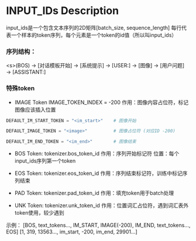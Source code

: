 # INPUT_IDs Description

input_ids是一个包含文本序列的2D矩阵[batch_size, sequence_length]
每行代表一个样本的token序列，每个元素是一个token的id值（所以叫input_ids）

### 序列结构：
\<s\>(BOS) → \[对话模板开始\] → \[系统提示\] → \[USER:\] → \[图像\] → \[用户问题\] → \[ASSISTANT:\]

### 特殊token
- IMAGE Token
IMAGE_TOKEN_INDEX = -200 
作用：图像内容占位符，标记图像应该插入位置

```python
DEFAULT_IM_START_TOKEN = "<im_start>"    # 图像开始

DEFAULT_IMAGE_TOKEN = "<image>"          # 图像占位符 (对应ID -200)

DEFAULT_IM_END_TOKEN = "<im_end>"        # 图像结束
```

- BOS Token: 
tokenizer.bos_token_id 
作用：序列开始标记符
位置：每个input_ids序列第一个token
- EOS Token: 
tokenizer.eos_token_id 
作用：序列结束标记符，训练中标记序列结束

- PAD Token:
tokenizer.pad_token_id
作用：填充token用于batch处理

- UNK Token:
tokenizer.unk_token_id
作用：位置词汇占位符，遇到词汇表外token使用，较少遇到

示例：
[BOS, text_tokens..., IM_START, IMAGE(-200), IM_END, text_tokens..., EOS]
[1,   319, 13563..., im_start,    -200,     im_end,   29901...]
